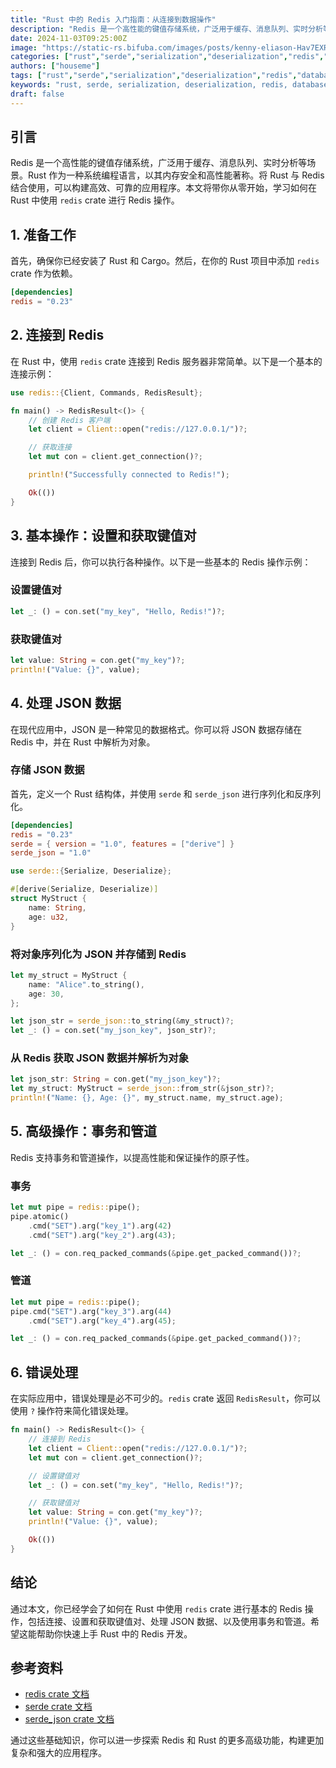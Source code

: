 ```yaml
---
title: "Rust 中的 Redis 入门指南：从连接到数据操作"
description: "Redis 是一个高性能的键值存储系统，广泛用于缓存、消息队列、实时分析等场景。Rust 作为一种系统编程语言，以其内存安全和高性能著称。将 Rust 与 Redis 结合使用，可以构建高效、可靠的应用程序。本文将带你从零开始，学习如何在 Rust 中使用 `redis` crate 进行 Redis 操作。"
date: 2024-11-03T09:25:00Z
image: "https://static-rs.bifuba.com/images/posts/kenny-eliason-Hav7EXRbDoE-unsplash.jpg"
categories: ["rust","serde","serialization","deserialization","redis","database","cache","message queue","real-time analysis","实战指南"]
authors: ["houseme"]
tags: ["rust","serde","serialization","deserialization","redis","database","cache","message queue","real-time analysis","实战指南"]
keywords: "rust, serde, serialization, deserialization, redis, database,cache, message queue, real-time analysis"
draft: false
---
```


## 引言

Redis 是一个高性能的键值存储系统，广泛用于缓存、消息队列、实时分析等场景。Rust 作为一种系统编程语言，以其内存安全和高性能著称。将 Rust 与 Redis 结合使用，可以构建高效、可靠的应用程序。本文将带你从零开始，学习如何在 Rust 中使用 `redis` crate 进行 Redis 操作。

## 1. 准备工作

首先，确保你已经安装了 Rust 和 Cargo。然后，在你的 Rust 项目中添加 `redis` crate 作为依赖。

```toml
[dependencies]
redis = "0.23"
```

## 2. 连接到 Redis

在 Rust 中，使用 `redis` crate 连接到 Redis 服务器非常简单。以下是一个基本的连接示例：

```rust
use redis::{Client, Commands, RedisResult};

fn main() -> RedisResult<()> {
    // 创建 Redis 客户端
    let client = Client::open("redis://127.0.0.1/")?;

    // 获取连接
    let mut con = client.get_connection()?;

    println!("Successfully connected to Redis!");

    Ok(())
}
```

## 3. 基本操作：设置和获取键值对

连接到 Redis 后，你可以执行各种操作。以下是一些基本的 Redis 操作示例：

### 设置键值对

```rust
let _: () = con.set("my_key", "Hello, Redis!")?;
```

### 获取键值对

```rust
let value: String = con.get("my_key")?;
println!("Value: {}", value);
```

## 4. 处理 JSON 数据

在现代应用中，JSON 是一种常见的数据格式。你可以将 JSON 数据存储在 Redis 中，并在 Rust 中解析为对象。

### 存储 JSON 数据

首先，定义一个 Rust 结构体，并使用 `serde` 和 `serde_json` 进行序列化和反序列化。

```toml
[dependencies]
redis = "0.23"
serde = { version = "1.0", features = ["derive"] }
serde_json = "1.0"
```

```rust
use serde::{Serialize, Deserialize};

#[derive(Serialize, Deserialize)]
struct MyStruct {
    name: String,
    age: u32,
}
```

### 将对象序列化为 JSON 并存储到 Redis

```rust
let my_struct = MyStruct {
    name: "Alice".to_string(),
    age: 30,
};

let json_str = serde_json::to_string(&my_struct)?;
let _: () = con.set("my_json_key", json_str)?;
```

### 从 Redis 获取 JSON 数据并解析为对象

```rust
let json_str: String = con.get("my_json_key")?;
let my_struct: MyStruct = serde_json::from_str(&json_str)?;
println!("Name: {}, Age: {}", my_struct.name, my_struct.age);
```

## 5. 高级操作：事务和管道

Redis 支持事务和管道操作，以提高性能和保证操作的原子性。

### 事务

```rust
let mut pipe = redis::pipe();
pipe.atomic()
    .cmd("SET").arg("key_1").arg(42)
    .cmd("SET").arg("key_2").arg(43);

let _: () = con.req_packed_commands(&pipe.get_packed_command())?;
```

### 管道

```rust
let mut pipe = redis::pipe();
pipe.cmd("SET").arg("key_3").arg(44)
    .cmd("SET").arg("key_4").arg(45);

let _: () = con.req_packed_commands(&pipe.get_packed_command())?;
```

## 6. 错误处理

在实际应用中，错误处理是必不可少的。`redis` crate 返回 `RedisResult`，你可以使用 `?` 操作符来简化错误处理。

```rust
fn main() -> RedisResult<()> {
    // 连接到 Redis
    let client = Client::open("redis://127.0.0.1/")?;
    let mut con = client.get_connection()?;

    // 设置键值对
    let _: () = con.set("my_key", "Hello, Redis!")?;

    // 获取键值对
    let value: String = con.get("my_key")?;
    println!("Value: {}", value);

    Ok(())
}
```

## 结论

通过本文，你已经学会了如何在 Rust 中使用 `redis` crate 进行基本的 Redis 操作，包括连接、设置和获取键值对、处理 JSON 数据、以及使用事务和管道。希望这能帮助你快速上手 Rust 中的 Redis 开发。

## 参考资料

- [redis crate 文档](https://docs.rs/redis/latest/redis/ "redis crate 文档")
- [serde crate 文档](https://docs.rs/serde/latest/serde/ "serde crate 文档")
- [serde_json crate 文档](https://docs.rs/serde_json/latest/serde_json/ "serde_json crate 文档")

通过这些基础知识，你可以进一步探索 Redis 和 Rust 的更多高级功能，构建更加复杂和强大的应用程序。
